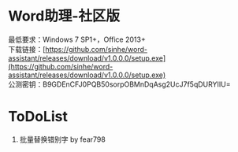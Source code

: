# Word助理-社区版
最低要求：Windows 7 SP1+，Office 2013+  
下载链接：[https://github.com/sinhe/word-assistant/releases/download/v1.0.0.0/setup.exe](https://github.com/sinhe/word-assistant/releases/download/v1.0.0.0/setup.exe)  
公测密钥：B9GDEnCFJ0PQB50sorpOBMnDqAsg2UcJ7f5qDURYIIU=
# ToDoList
1. 批量替换错别字 by fear798
